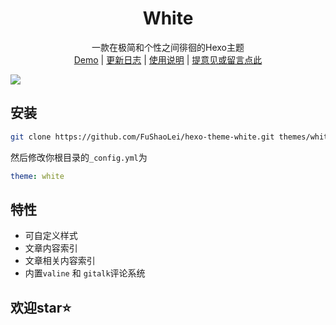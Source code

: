# <div align="center">White</div>

<p align="center">
一款在极简和个性之间徘徊的Hexo主题
<br>
<a href="https://sorryfu.top/">Demo</a>  |  <a href="https://github.com/FuShaoLei/hexo-theme-white/issues/3">更新日志</a>  | <a href="https://sorryfu.top/2020/07/23/white-document/">使用说明</a> | <a href="https://github.com/FuShaoLei/hexo-theme-white/issues/4">提意见或留言点此</a>
</p>

![](https://cdn.jsdelivr.net/gh/fushaolei/img2/20200722190113.png)


## 安装

```bash
git clone https://github.com/FuShaoLei/hexo-theme-white.git themes/white
```
然后修改你根目录的`_config.yml`为
```yml
theme: white
```

## 特性

- 可自定义样式
- 文章内容索引
- 文章相关内容索引
- 内置`valine` 和 `gitalk`评论系统

## 欢迎star⭐



